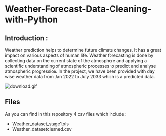 # Weather-Forecast-Data-Cleaning-with-Python

## Introduction :

Weather prediction helps to determine future climate changes. It has a great impact on various aspects of human life. Weather forecasting is done by collecting data on the current state of the atmosphere and applying a scientific understanding of atmospheric processes to predict and analyse atmospheric progression. In the project, we have been provided with day wise weather data from Jan 2022 to July 2033 which is a predicted
data. 

![download.gif](https://cdn.dribbble.com/users/1046127/screenshots/3987643/media/f8536f8486d6a831bc8ceff562e6e6e6.gif)



## Files
As you can find in this repository 4 csv files which include :
* Weather_dataset_stage1.xls
* Weather_datasetcleaned.csv
